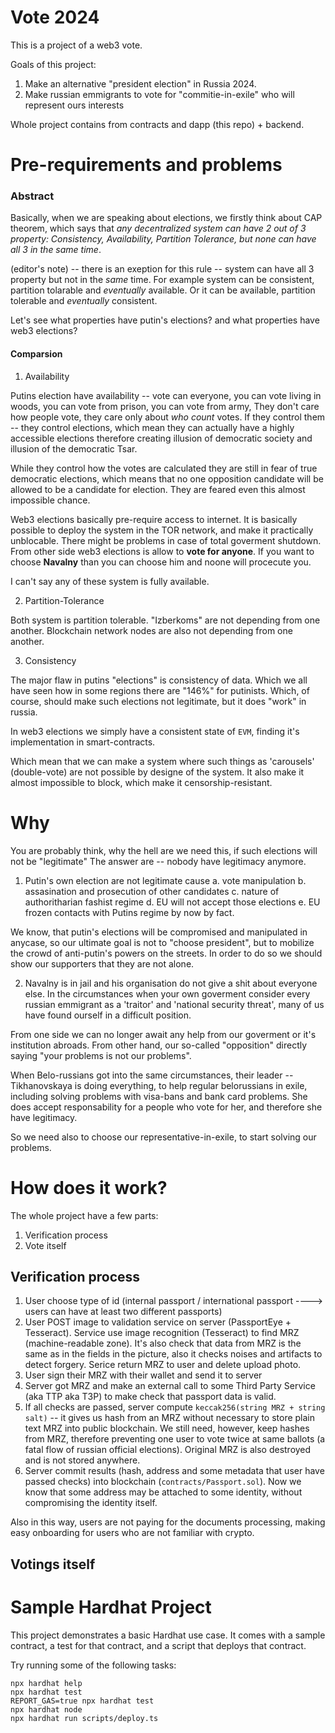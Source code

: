 # Vote 2024

This is a project of a web3 vote.

Goals of this project:
1. Make an alternative "president election" in Russia 2024.
2. Make russian emmigrants to vote for "commitie-in-exile" who will represent ours interests

Whole project contains from contracts and dapp (this repo) + backend.

# Pre-requirements and problems

### Abstract
Basically, when we are speaking about elections, we firstly think about CAP theorem, which says that *any decentralized system can have 2 out of 3 property: Consistency, Availability, Partition Tolerance, but none can have all 3 in the same time*.

(editor's note) -- there is an exeption for this rule -- system can have all 3 property but not in the *same* time. For example system can be consistent, partition tolarable and *eventually* available. Or it can be available, partition tolerable and *eventually* consistent.

Let's see what properties have putin's elections? and what properties have web3 elections?

#### Comparsion

1. Availability

Putins election have availability -- vote can everyone, you can vote living in woods, you can vote from prison, you can vote from army,
They don't care how people vote, they care only about *who count* votes. If they control them -- they control elections, which mean they can actually have a highly accessible elections therefore creating illusion of democratic society and illusion of the democratic Tsar.

While they control how the votes are calculated they are still in fear of true democratic elections, which means that no one opposition candidate will be allowed to be a candidate for election. They are feared even this almost impossible chance.

Web3 elections basically pre-require access to internet. It is basically possible to deploy the system in the TOR network, and make it practically unblocable. There might be problems in case of total goverment shutdown. From other side web3 elections is allow to **vote for anyone**. 
If you want to choose **Navalny** than you can choose him and noone will procecute you.

I can't say any of these system is fully available.


2. Partition-Tolerance

Both system is partition tolerable. "Izberkoms" are not depending from one another. Blockchain network nodes are also not depending from one another.

3. Consistency

The major flaw in putins "elections" is consistency of data. Which we all have seen how in some regions there are "146%" for putinists.
Which, of course, should make such elections not legitimate, but it does "work" in russia.

In web3 elections we simply have a consistent state of `EVM`, finding it's implementation in smart-contracts.

Which mean that we can make a system where such things as 'carousels' (double-vote) are not possible by designe of the system. It also make it almost impossible to block, which make it censorship-resistant.



# Why


You are probably think, why the hell are we need this, if such elections will not be "legitimate"
The answer are -- nobody have legitimacy anymore.

1. Putin's own election are not legitimate cause 
a. vote manipulation
b. assasination and prosecution of other candidates 
c. nature of authoritharian fashist regime
d. EU will not accept those elections
e. EU frozen contacts with Putins regime by now by fact.

We know, that putin's elections will be compromised and manipulated in anycase, so our ultimate goal is not to "choose president", but to 
mobilize the crowd of anti-putin's powers on the streets. In order to do so we should show our supporters that they are not alone.

2. Navalny is in jail and his organisation do not give a shit about everyone else.
In the circumstances when your own goverment consider every russian emmigrant as a 'traitor' and 'national security threat', many of us have found ourself in a difficult position.

From one side we can no longer await any help from our goverment or it's institution abroads.
From other hand, our so-called "opposition" directly saying "your problems is not our problems".

When Belo-russians got into the same circumstances, their leader -- Tikhanovskaya is doing everything, to help regular belorussians in exile, including solving problems with visa-bans and bank card problems. She does accept responsability for a people who vote for her, and therefore she have legitimacy.

So we need also to choose our representative-in-exile, to start solving our problems.




# How does it work?

The whole project have a few parts:
1. Verification process
2. Vote itself

## Verification process
1. User choose type of id (internal passport / international passport ----> users can have at least two different passports)
2. User POST image to validation service on server (PassportEye + Tesseract). Service use image recognition (Tesseract) to find MRZ (machine-readable zone). It's also check that data from MRZ is the same as in the fields in the picture, also it checks noises and artifacts to detect forgery.
Serice return MRZ to user and delete upload photo.
3. User sign their MRZ with their wallet and send it to server
4. Server got MRZ and make an external call to some Third Party Service (aka TTP aka T3P) to make check that passport data is valid.
5. If all checks are passed, server compute `keccak256(string MRZ + string salt)` -- it gives us hash from an MRZ without necessary to store plain text MRZ into public blockchain. We still need, however, keep hashes from MRZ, therefore preventing one user to vote twice at same ballots (a fatal flow of russian official elections). Original MRZ is also destroyed and is not stored anywhere.
6. Server commit results (hash, address and some metadata that user have passed checks) into blockchain (`contracts/Passport.sol`). 
Now we know that some address may be attached to some identity, without compromising the identity itself.

Also in this way, users are not paying for the documents processing, making easy onboarding for users who are not familiar with crypto.

## Votings itself





# Sample Hardhat Project

This project demonstrates a basic Hardhat use case. It comes with a sample contract, a test for that contract, and a script that deploys that contract.

Try running some of the following tasks:

```shell
npx hardhat help
npx hardhat test
REPORT_GAS=true npx hardhat test
npx hardhat node
npx hardhat run scripts/deploy.ts
```
